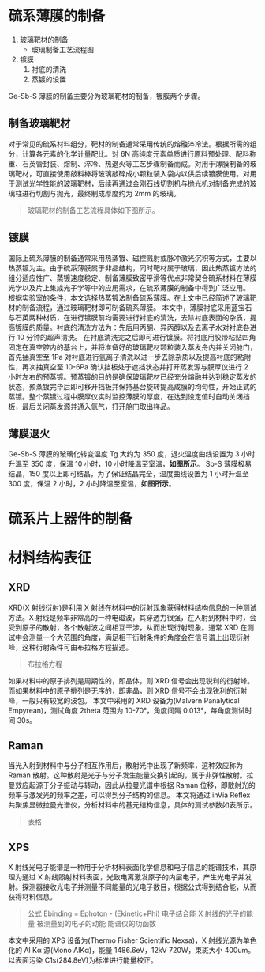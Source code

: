 # 硫系薄膜的制备

1. 玻璃靶材的制备
   - 玻璃制备工艺流程图
2. 镀膜
   1. 衬底的清洗
   2. 蒸镀的设置

Ge-Sb-S 薄膜的制备主要分为玻璃靶材的制备，镀膜两个步骤。

## 制备玻璃靶材

对于常见的硫系材料组分，靶材的制备通常采用传统的熔融淬冷法。根据所需的组分，计算各元素的化学计量配比。对 6N 高纯度元素单质进行原料预处理、配料称重、石英管封装、熔制、淬冷、热退火等工艺步骤制备而成。对用于薄膜制备的玻璃靶材，可直接使用敲料棒将玻璃敲碎成小颗粒装入袋内以供后续镀膜使用。对用于测试光学性能的玻璃靶材，后续再通过金刚石线切割机与抛光机对制备完成的玻璃柱进行切割与抛光，最终制成厚度约为 2mm 的玻璃。

> 玻璃靶材的制备工艺流程具体如下图所示。

## 镀膜

国际上硫系薄膜的制备通常采用热蒸镀、磁控溅射或脉冲激光沉积等方式，主要以热蒸镀为主。由于硫系薄膜属于非晶结构，同时靶材属于玻璃，因此热蒸镀方法的组分适应性广、蒸镀速度稳定、制备薄膜致密平滑等优点非常契合硫系材料在薄膜光学以及片上集成光子学等中的应用需求，在硫系薄膜的制备中得到广泛应用。
根据实验室的条件，本文选择热蒸镀法制备硫系薄膜。在上文中已经简述了玻璃靶材的制备流程，通过玻璃靶材即可制备硫系薄膜。
本文中，薄膜衬底采用蓝宝石与石英两种材质，在进行镀膜前均需要进行衬底的清洗，去除衬底表面的杂质，提高镀膜的质量。衬底的清洗方法为：先后用丙酮、异丙醇以及去离子水对衬底各进行 10 分钟的超声清洗。
在衬底清洗完之后即可进行镀膜。将衬底用胶带粘贴四角固定在真空腔内的基台上，并将准备好的玻璃靶材颗粒装入蒸发舟内并关闭舱门，首先抽真空至 1Pa 对衬底进行氩离子清洗以进一步去除杂质以及提高衬底的粘附性，再次抽真空至 10-6Pa 确认挡板处于遮挡状态并打开蒸发源与膜厚仪进行 2 小时左右的预蒸镀。预蒸镀的目的是确保玻璃靶材已经充分熔融并达到稳定蒸发的状态，预蒸镀完毕后即可移开挡板并保持基台旋转提高成膜的均匀性，开始正式的蒸镀。整个蒸镀过程中膜厚仪实时监控薄膜的厚度，在达到设定值时自动关闭挡板，最后关闭蒸发源并通入氩气，打开舱门取出样品。

## 薄膜退火

Ge-Sb-S 薄膜的玻璃化转变温度 Tg 大约为 350 度，退火温度曲线设置为 3 小时升温至 350 度，保温 10 小时，10 小时降温至室温，**如图所示**。
Sb-S 薄膜极易结晶，150 度以上即可结晶，为了保证结晶完全，温度曲线设置为 1 小时升温至 300 度，保温 2 小时，2 小时降温至室温，**如图所示**。

# 硫系片上器件的制备

# 材料结构表征

## XRD

XRD(X 射线衍射)是利用 X 射线在材料中的衍射现象获得材料结构信息的一种测试方法。X 射线是频率非常高的一种电磁波，其穿透力很强，在入射到材料中时，会受到原子的散射，各个散射波之间相互干涉，从而出现衍射现象。通常 XRD 在测试中会测量一个大范围的角度，满足相干衍射条件的角度会在信号谱上出现衍射峰，这种衍射条件可由布拉格方程描述。

> 布拉格方程

如果材料中的原子排列是周期性的，即晶体，则 XRD 信号会出现锐利的衍射峰。而如果材料中的原子排列是无序的，即非晶，则 XRD 信号不会出现锐利的衍射峰，一般只有较宽的波包。
本文中采用的 XRD 设备为(Malvern Panalytical Empyrean)，测试角度 2theta 范围为 10-70°，角度间隔 0.013°，每角度测试时间 30s。

## Raman

当光入射到材料中与分子相互作用后，散射光中出现了新频率，这种效应称为 Raman 散射。这种散射是光子与分子发生能量交换引起的，属于非弹性散射。拉曼效应起源于分子振动与转动，因此从拉曼光谱中根据 Raman 位移，即散射光的频率与激发光的频率之差，可以得到分子结构的信息。
本文将通过 inVia Reflex 共聚焦显微拉曼光谱仪，分析材料中的基元结构信息，具体的测试参数如表所示。

> 表格

## XPS

X 射线光电子能谱是一种用于分析材料表面化学信息和电子信息的能谱技术，其原理为通过 X 射线照射材料表面，光致电离激发原子的内层电子，产生光电子并发射。探测器接收光电子并测量不同能量的光电子数目，根据公式得到结合能，从而获得材料信息。

> 公式
> Ebinding = Ephoton - (Ekinetic+Phi)
> 电子结合能 X 射线的光子的能量 被测量到的电子的动能 能谱仪的功函数

本文中采用的 XPS 设备为(Thermo Fisher Scientific Nexsa)，X 射线光源为单色化的 Al Kα 源(Mono AlKα)，能量 1486.6eV，12kV 720W，束斑大小 400um。以表面污染 C1s(284.8eV)为标准进行能量校正。
